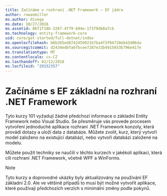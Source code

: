 ```yaml
---
title: Začínáme v rozhraní .NET Framework – EF jádra
author: rowanmiller
ms.author: divega
ms.date: 10/27/2016
ms.assetid: 06f1f18b-3267-4f79-b94e-173f9db0a7cb
ms.technology: entity-framework-core
uid: core/get-started/full-dotnet/index
ms.openlocfilehash: b6b265ed8742459921b7ba4f3f04720eb43d06da
ms.sourcegitcommit: d2434edbfa6fbcee7287e33b4915033b796e417e
ms.translationtype: MT
ms.contentlocale: cs-CZ
ms.lasthandoff: 02/12/2018
ms.locfileid: "29152357"
---
```

# <a name="getting-started-with-ef-core-on-net-framework"></a>Začínáme s EF základní na rozhraní .NET Framework

Tyto kurzy 101 vyžadují žádné předchozí informace o základní Entity Framework nebo Visual Studio. Se přesměruje vás provede procesem vytvoření jednoduché aplikace rozhraní .NET Framework konzoly, která provádí dotazy a uloží data z databáze. Můžete zvolit, kurz, který vytvoří model založeno na existující databázi, nebo vytvoří databázi založené na modelu.

Můžete použít techniky se naučili v těchto kurzech v jakékoli aplikaci, která cílí rozhraní .NET Framework, včetně WPF a WinForms.

> [!NOTE]  
> Tyto kurzy a doprovodné ukázky byly aktualizovány na používání EF základní 2.0. Ale ve většině případů to musí být možné vytvořit aplikace, které používají předchozích verzích s minimální změny podle pokynů.
